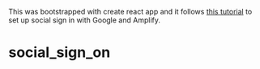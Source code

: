 This was bootstrapped with create react app and it follows [this tutorial](https://docs.amplify.aws/lib/auth/social/q/platform/js/) to set up social sign in with Google and Amplify.
# social_sign_on
